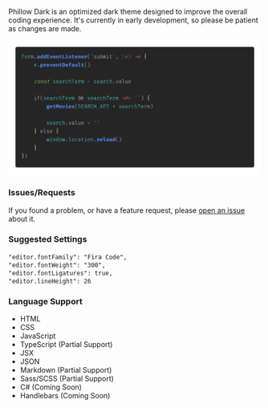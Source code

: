 Phillow Dark is an optimized dark theme designed to improve the overall coding experience. It's currently in early development, so please be patient as changes are made.

![Phillow Dark Preview](images/PhillowDark_Preview.png)

### Issues/Requests

If you found a problem, or have a feature request, please [open an issue](https://github.com/philecker/phillow-dark/issues) about it.

### Suggested Settings

```
"editor.fontFamily": "Fira Code",
"editor.fontWeight": "300",
"editor.fontLigatures": true,
"editor.lineHeight": 26
```

### Language Support

* HTML
* CSS
* JavaScript
* TypeScript (Partial Support)
* JSX
* JSON
* Markdown (Partial Support)
* Sass/SCSS (Partial Support)
* C# (Coming Soon)
* Handlebars (Coming Soon)